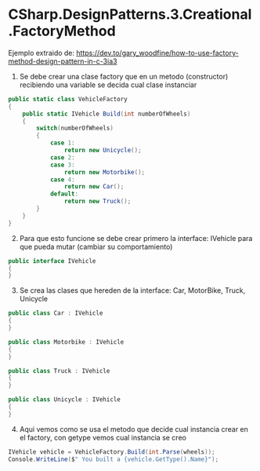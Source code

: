 # CSharp.DesignPatterns.3.Creational.FactoryMethod

Ejemplo extraido de: https://dev.to/gary_woodfine/how-to-use-factory-method-design-pattern-in-c-3ia3

1. Se debe crear una clase factory que en un metodo (constructor) recibiendo una variable se decida cual clase instanciar
```csharp
public static class VehicleFactory
{
    public static IVehicle Build(int numberOfWheels)
    {
        switch(numberOfWheels)
        {
            case 1:
                return new Unicycle();
            case 2:
            case 3:
                return new Motorbike();
            case 4:
                return new Car();
            default:
                return new Truck();
        }
    }
}
```
2. Para que esto funcione se debe crear primero la interface: IVehicle para que pueda mutar (cambiar su comportamiento)
```csharp
public interface IVehicle
{
}
```
3. Se crea las clases que hereden de la interface: Car, MotorBike, Truck, Unicycle
```csharp
public class Car : IVehicle
{
}

public class Motorbike : IVehicle
{
}

public class Truck : IVehicle
{
}

public class Unicycle : IVehicle
{
}
```
4. Aqui vemos como se usa el metodo que decide cual instancia crear en el factory, con getype vemos cual instancia se creo
```csharp
IVehicle vehicle = VehicleFactory.Build(int.Parse(wheels));
Console.WriteLine($" You built a {vehicle.GetType().Name}");
```
